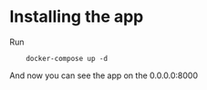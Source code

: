 # Installing the app

Run
```
    docker-compose up -d
```

And now you can see the app on the 0.0.0.0:8000